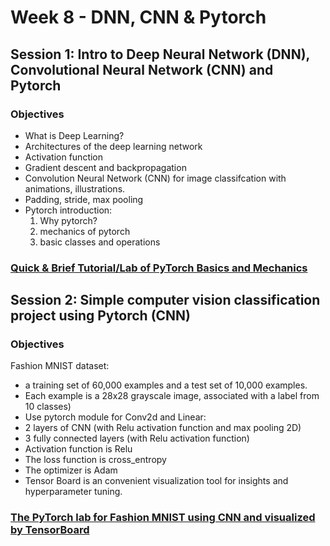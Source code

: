 # Week 8 - DNN, CNN & Pytorch
## Session 1: Intro to Deep Neural Network (DNN), Convolutional Neural Network (CNN) and Pytorch
### Objectives
- What is Deep Learning?
- Architectures of the deep learning network
- Activation function
- Gradient descent and backpropagation
- Convolution Neural Network (CNN) for image classifcation with animations, illustrations.
- Padding, stride, max pooling
- Pytorch introduction:
  1. Why pytorch?
  2. mechanics of pytorch
  3. basic classes and operations
### [Quick & Brief Tutorial/Lab of PyTorch Basics and Mechanics](https://colab.research.google.com/drive/1dx4FT4tFpwOcPCVZKjZ9uHCwMyM9xndQ)
## Session 2: Simple computer vision classification project using Pytorch (CNN)
### Objectives
Fashion MNIST dataset:
- a training set of 60,000 examples and a test set of 10,000 examples.
- Each example is a 28x28 grayscale image, associated with a label from 10 classes)
- Use pytorch module for Conv2d and Linear:
- 2 layers of CNN (with Relu activation function and max pooling 2D)
- 3 fully connected layers (with Relu activation function)
- Activation function is Relu
- The loss function is cross_entropy
- The optimizer is Adam
- Tensor Board is an convenient visualization tool for insights and hyperparameter tuning.
### [The PyTorch lab for Fashion MNIST using CNN and visualized by TensorBoard](https://colab.research.google.com/drive/1dx4FT4tFpwOcPCVZKjZ9uHCwMyM9xndQ)
